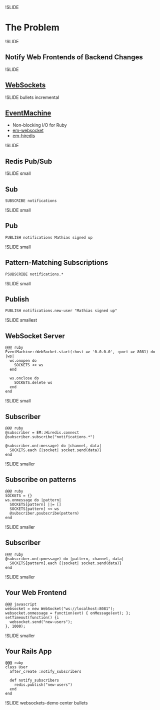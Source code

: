 !SLIDE

# The Problem #

!SLIDE

## Notify Web Frontends of Backend Changes ##

!SLIDE

## [WebSockets](http://www.html5rocks.com/tutorials/websockets/basics/) ##

!SLIDE bullets incremental

## [EventMachine](http://rubyeventmachine.com) ##

* Non-blocking I/O for Ruby
* [em-websocket](https://github.com/igrigorik/em-websocket)
* [em-hiredis](https://github.com/mloughran/em-hiredis)

!SLIDE

## Redis Pub/Sub ##

!SLIDE small

## Sub ##

    SUBSCRIBE notifications

!SLIDE small

## Pub ##

    PUBLISH notifications Mathias signed up

!SLIDE small

## Pattern-Matching Subscriptions ##

    PSUBSCRIBE notifications.*

!SLIDE small

## Publish ##

    PUBLISH notifications.new-user "Mathias signed up"

!SLIDE smallest

## WebSocket Server ##

    @@@ ruby
    EventMachine::WebSocket.start(:host => '0.0.0.0', :port => 8081) do |ws|
      ws.onopen do
        SOCKETS << ws
      end

      ws.onclose do
        SOCKETS.delete ws
      end
    end

!SLIDE small

## Subscriber ##

    @@@ ruby
    @subscriber = EM::Hiredis.connect
    @subscriber.subscribe("notifications.*")

    @subscriber.on(:message) do |channel, data|
      SOCKETS.each {|socket| socket.send(data)}
    end

!SLIDE smaller

## Subscribe on patterns

    @@@ ruby
    SOCKETS = {}
    ws.onmessage do |pattern|
      SOCKETS[pattern] ||= []
      SOCKETS[pattern] << ws
      @subscriber.psubscribe(pattern)
    end

!SLIDE smaller

## Subscriber    

    @@@ ruby
    @subscriber.on(:pmessage) do |pattern, channel, data|
      SOCKETS[pattern].each {|socket| socket.send(data)}
    end

!SLIDE smaller

## Your Web Frontend

    @@@ javascript
    websocket = new WebSocket("ws://localhost:8081");
    websocket.onmessage = function(evt) { onMessage(evt); };
    setTimeout(function() {i
      websocket.send("new-users");
    }, 1000);

!SLIDE smaller

## Your Rails App

    @@@ ruby
    class User
      after_create :notify_subscribers

      def notify_subscribers
        redis.publish("new-users")
      end
    end

!SLIDE websockets-demo center bullets

<ul></ul>

<script>
$(".websockets-demo").bind("showoff:show", function (event) {
  $(this).children().each(function() {
    var self = this;
    function onMessage(evt) {
      var li = $(document.createElement('li'));
      li.text(evt.data)
      $(self).append(li);
    }
    websocket = new WebSocket("ws://localhost:8081");
    websocket.onmessage = onMessage;
    setTimeout(function() {websocket.send("new-users");}, 1000);
  });
});
</script>
